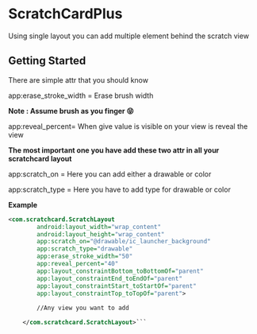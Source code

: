 # ScratchCardPlus
Using single layout you can add multiple element behind the scratch view

## Getting Started

There are simple attr that you should know

app:erase_stroke_width = Erase brush width 

**Note : Assume brush as you finger :stuck_out_tongue_closed_eyes:**

app:reveal_percent= When give value is visible on your view is reveal the view

**The most important one you have add these two attr in all your scratchcard layout**

app:scratch_on = Here you can add either a drawable or color

app:scratch_type = Here you have to add type for drawable or color


**Example**

```xml
<com.scratchcard.ScratchLayout
        android:layout_width="wrap_content"
        android:layout_height="wrap_content"
        app:scratch_on="@drawable/ic_launcher_background"
        app:scratch_type="drawable"
        app:erase_stroke_width="50"
        app:reveal_percent="40"
        app:layout_constraintBottom_toBottomOf="parent"
        app:layout_constraintEnd_toEndOf="parent"
        app:layout_constraintStart_toStartOf="parent"
        app:layout_constraintTop_toTopOf="parent">
        
        //Any view you want to add

    </com.scratchcard.ScratchLayout>```
